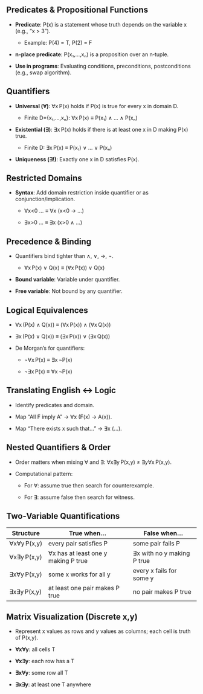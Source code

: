 ## Predicates & Propositional Functions

- **Predicate**: P(x) is a statement whose truth depends on the variable x (e.g., “x > 3”).
    
    - Example: P(4) = T, P(2) = F
        
- **n‑place predicate**: P(x₁,…,xₙ) is a proposition over an n‑tuple.
    
- **Use in programs**: Evaluating conditions, preconditions, postconditions (e.g., swap algorithm).
    

## Quantifiers

- **Universal (∀)**: ∀x P(x) holds if P(x) is true for every x in domain D.
    
    - Finite D={x₁,…,xₙ}: ∀x P(x) ≡ P(x₁) ∧ … ∧ P(xₙ)
        
- **Existential (∃)**: ∃x P(x) holds if there is at least one x in D making P(x) true.
    
    - Finite D: ∃x P(x) ≡ P(x₁) ∨ … ∨ P(xₙ)
        
- **Uniqueness (∃!)**: Exactly one x in D satisfies P(x).
    

## Restricted Domains

- **Syntax**: Add domain restriction inside quantifier or as conjunction/implication.
    
    - ∀x<0 … ≡ ∀x (x<0 → …)
        
    - ∃x>0 … ≡ ∃x (x>0 ∧ …)
        

## Precedence & Binding

- Quantifiers bind tighter than ∧, ∨, →, ¬.
    
    - ∀x P(x) ∨ Q(x) ≡ (∀x P(x)) ∨ Q(x)
        
- **Bound variable**: Variable under quantifier.
    
- **Free variable**: Not bound by any quantifier.
    

## Logical Equivalences

- ∀x (P(x) ∧ Q(x)) ≡ (∀x P(x)) ∧ (∀x Q(x))
    
- ∃x (P(x) ∨ Q(x)) ≡ (∃x P(x)) ∨ (∃x Q(x))
    
- De Morgan’s for quantifiers:
    
    - ¬∀x P(x) ≡ ∃x ¬P(x)
        
    - ¬∃x P(x) ≡ ∀x ¬P(x)
        

## Translating English ↔ Logic

- Identify predicates and domain.
    
- Map “All F imply A” → ∀x (F(x) → A(x)).
    
- Map “There exists x such that…” → ∃x (…).
    

## Nested Quantifiers & Order

- Order matters when mixing ∀ and ∃: ∀x∃y P(x,y) ≠ ∃y∀x P(x,y).
    
- Computational pattern:
    
    - For ∀: assume true then search for counterexample.
        
    - For ∃: assume false then search for witness.
        

## Two‑Variable Quantifications

|Structure|True when…|False when…|
|---|---|---|
|∀x∀y P(x,y)|every pair satisfies P|some pair fails P|
|∀x∃y P(x,y)|∀x has at least one y making P true|∃x with no y making P true|
|∃x∀y P(x,y)|some x works for all y|every x fails for some y|
|∃x∃y P(x,y)|at least one pair makes P true|no pair makes P true|

## Matrix Visualization (Discrete x,y)

- Represent x values as rows and y values as columns; each cell is truth of P(x,y).
    
- **∀x∀y**: all cells T
    
- **∀x∃y**: each row has a T
    
- **∃x∀y**: some row all T
    
- **∃x∃y**: at least one T anywhere